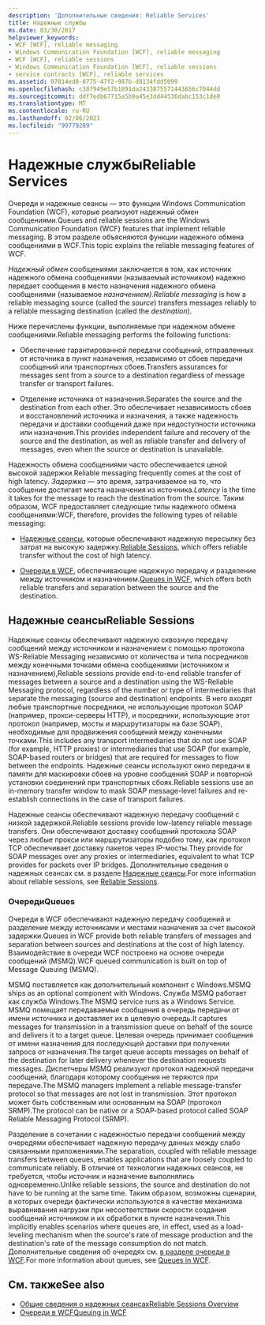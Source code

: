 ```yaml
---
description: 'Дополнительные сведения: Reliable Services'
title: Надежные службы
ms.date: 03/30/2017
helpviewer_keywords:
- WCF [WCF], reliable messaging
- Windows Communication Foundation [WCF], reliable messaging
- WCF [WCF], reliable sessions
- Windows Communication Foundation [WCF], reliable sessions
- service contracts [WCF], reliable services
ms.assetid: 07814ed0-0775-47f2-987b-d8134fdd5099
ms.openlocfilehash: c38f949e57b1891da2433875571443656c7044dd
ms.sourcegitcommit: ddf7edb67715a5b9a45e3dd44536dabc153c1de0
ms.translationtype: MT
ms.contentlocale: ru-RU
ms.lasthandoff: 02/06/2021
ms.locfileid: "99779209"
---
```

# <a name="reliable-services"></a><span data-ttu-id="d94dc-103">Надежные службы</span><span class="sxs-lookup"><span data-stu-id="d94dc-103">Reliable Services</span></span>

<span data-ttu-id="d94dc-104">Очереди и надежные сеансы — это функции Windows Communication Foundation (WCF), которые реализуют надежный обмен сообщениями.</span><span class="sxs-lookup"><span data-stu-id="d94dc-104">Queues and reliable sessions are the Windows Communication Foundation (WCF) features that implement reliable messaging.</span></span> <span data-ttu-id="d94dc-105">В этом разделе объясняются функции надежного обмена сообщениями в WCF.</span><span class="sxs-lookup"><span data-stu-id="d94dc-105">This topic explains the reliable messaging features of WCF.</span></span>  
  
 <span data-ttu-id="d94dc-106">*Надежный обмен* сообщениями заключается в том, как источник надежного обмена сообщениями (называемый *источником*) надежно передает сообщения в место назначения надежного обмена сообщениями (называемое *назначением).*</span><span class="sxs-lookup"><span data-stu-id="d94dc-106">*Reliable messaging* is how a reliable messaging source (called the *source*) transfers messages reliably to a reliable messaging destination (called the *destination*).</span></span>  
  
 <span data-ttu-id="d94dc-107">Ниже перечислены функции, выполняемые при надежном обмене сообщениями.</span><span class="sxs-lookup"><span data-stu-id="d94dc-107">Reliable messaging performs the following functions:</span></span>  
  
- <span data-ttu-id="d94dc-108">Обеспечение гарантированной передачи сообщений, отправленных от источника в пункт назначения, независимо от сбоев передачи сообщений или транспортных сбоев.</span><span class="sxs-lookup"><span data-stu-id="d94dc-108">Transfers assurances for messages sent from a source to a destination regardless of message transfer or transport failures.</span></span>  
  
- <span data-ttu-id="d94dc-109">Отделение источника от назначения.</span><span class="sxs-lookup"><span data-stu-id="d94dc-109">Separates the source and the destination from each other.</span></span> <span data-ttu-id="d94dc-110">Это обеспечивает независимость сбоев и восстановлений источника и назначения, а также надежность передачи и доставки сообщений даже при недоступности источника или назначения.</span><span class="sxs-lookup"><span data-stu-id="d94dc-110">This provides independent failure and recovery of the source and the destination, as well as reliable transfer and delivery of messages, even when the source or destination is unavailable.</span></span>  
  
 <span data-ttu-id="d94dc-111">Надежность обмена сообщениями часто обеспечивается ценой высокой задержки.</span><span class="sxs-lookup"><span data-stu-id="d94dc-111">Reliable messaging frequently comes at the cost of high latency.</span></span> <span data-ttu-id="d94dc-112">*Задержка* — это время, затрачиваемое на то, что сообщение достигает места назначения из источника.</span><span class="sxs-lookup"><span data-stu-id="d94dc-112">*Latency* is the time it takes for the message to reach the destination from the source.</span></span> <span data-ttu-id="d94dc-113">Таким образом, WCF предоставляет следующие типы надежного обмена сообщениями:</span><span class="sxs-lookup"><span data-stu-id="d94dc-113">WCF, therefore, provides the following types of reliable messaging:</span></span>  
  
- <span data-ttu-id="d94dc-114">[Надежные сеансы](./feature-details/reliable-sessions.md), которые обеспечивают надежную пересылку без затрат на высокую задержку.</span><span class="sxs-lookup"><span data-stu-id="d94dc-114">[Reliable Sessions](./feature-details/reliable-sessions.md), which offers reliable transfer without the cost of high latency.</span></span>  
  
- <span data-ttu-id="d94dc-115">[Очереди в WCF](./feature-details/queues-in-wcf.md), обеспечивающие надежную передачу и разделение между источником и назначением.</span><span class="sxs-lookup"><span data-stu-id="d94dc-115">[Queues in WCF](./feature-details/queues-in-wcf.md), which offers both reliable transfers and separation between the source and the destination.</span></span>  
  
## <a name="reliable-sessions"></a><span data-ttu-id="d94dc-116">Надежные сеансы</span><span class="sxs-lookup"><span data-stu-id="d94dc-116">Reliable Sessions</span></span>  

 <span data-ttu-id="d94dc-117">Надежные сеансы обеспечивают надежную сквозную передачу сообщений между источником и назначением с помощью протокола WS-Reliable Messaging независимо от количества и типа посредников между конечными точками обмена сообщениями (источником и назначением),</span><span class="sxs-lookup"><span data-stu-id="d94dc-117">Reliable sessions provide end-to-end reliable transfer of messages between a source and a destination using the WS-Reliable Messaging protocol, regardless of the number or type of intermediaries that separate the messaging (source and destination) endpoints.</span></span> <span data-ttu-id="d94dc-118">В него входят любые транспортные посредники, не использующие протокол SOAP (например, прокси-серверы HTTP), и посредники, использующие этот протокол (например, мосты и маршрутизаторы на базе SOAP), необходимые для продвижения сообщений между конечными точками.</span><span class="sxs-lookup"><span data-stu-id="d94dc-118">This includes any transport intermediaries that do not use SOAP (for example, HTTP proxies) or intermediaries that use SOAP (for example, SOAP-based routers or bridges) that are required for messages to flow between the endpoints.</span></span> <span data-ttu-id="d94dc-119">Надежные сеансы используют окно передачи в памяти для маскировки сбоев на уровне сообщений SOAP и повторной установки соединений при транспортных сбоях.</span><span class="sxs-lookup"><span data-stu-id="d94dc-119">Reliable sessions use an in-memory transfer window to mask SOAP message-level failures and re-establish connections in the case of transport failures.</span></span>  
  
 <span data-ttu-id="d94dc-120">Надежные сеансы обеспечивают надежную передачу сообщений с низкой задержкой.</span><span class="sxs-lookup"><span data-stu-id="d94dc-120">Reliable sessions provide low-latency reliable message transfers.</span></span> <span data-ttu-id="d94dc-121">Они обеспечивают доставку сообщений протокола SOAP через любые прокси или маршрутизаторы подобно тому, как протокол TCP обеспечивает доставку пакетов через IP-мосты.</span><span class="sxs-lookup"><span data-stu-id="d94dc-121">They provide for SOAP messages over any proxies or intermediaries, equivalent to what TCP provides for packets over IP bridges.</span></span> <span data-ttu-id="d94dc-122">Дополнительные сведения о надежных сеансах см. в разделе [Надежные сеансы](./feature-details/reliable-sessions.md).</span><span class="sxs-lookup"><span data-stu-id="d94dc-122">For more information about reliable sessions, see [Reliable Sessions](./feature-details/reliable-sessions.md).</span></span>  
  
### <a name="queues"></a><span data-ttu-id="d94dc-123">Очереди</span><span class="sxs-lookup"><span data-stu-id="d94dc-123">Queues</span></span>  

 <span data-ttu-id="d94dc-124">Очереди в WCF обеспечивают надежную передачу сообщений и разделение между источниками и местами назначения за счет высокой задержки.</span><span class="sxs-lookup"><span data-stu-id="d94dc-124">Queues in WCF provide both reliable transfers of messages and separation between sources and destinations at the cost of high latency.</span></span> <span data-ttu-id="d94dc-125">Взаимодействие в очереди WCF построено на основе очереди сообщений (MSMQ).</span><span class="sxs-lookup"><span data-stu-id="d94dc-125">WCF queued communication is built on top of Message Queuing (MSMQ).</span></span>  
  
 <span data-ttu-id="d94dc-126">MSMQ поставляется как дополнительный компонент с Windows.</span><span class="sxs-lookup"><span data-stu-id="d94dc-126">MSMQ ships as an optional component with Windows.</span></span> <span data-ttu-id="d94dc-127">Служба MSMQ работает как служба Windows.</span><span class="sxs-lookup"><span data-stu-id="d94dc-127">The MSMQ service runs as a Windows Service.</span></span> <span data-ttu-id="d94dc-128">MSMQ помещает передаваемые сообщения в очередь передачи от имени источника и доставляет их в целевую очередь.</span><span class="sxs-lookup"><span data-stu-id="d94dc-128">It captures messages for transmission in a transmission queue on behalf of the source and delivers it to a target queue.</span></span> <span data-ttu-id="d94dc-129">Целевая очередь принимает сообщения от имени назначения для последующей доставки при получении запроса от назначения.</span><span class="sxs-lookup"><span data-stu-id="d94dc-129">The target queue accepts messages on behalf of the destination for later delivery whenever the destination requests messages.</span></span> <span data-ttu-id="d94dc-130">Диспетчеры MSMQ реализуют протокол надежной передачи сообщений, благодаря которому сообщения не теряются при передаче.</span><span class="sxs-lookup"><span data-stu-id="d94dc-130">The MSMQ managers implement a reliable message-transfer protocol so that messages are not lost in transmission.</span></span> <span data-ttu-id="d94dc-131">Этот протокол может быть собственным или основанным на SOAP (протокол SRMP).</span><span class="sxs-lookup"><span data-stu-id="d94dc-131">The protocol can be native or a SOAP-based protocol called SOAP Reliable Messaging Protocol (SRMP).</span></span>  
  
 <span data-ttu-id="d94dc-132">Разделение в сочетании с надежностью передачи сообщений между очередями обеспечивает надежную передачу данных между слабо связанными приложениями.</span><span class="sxs-lookup"><span data-stu-id="d94dc-132">The separation, coupled with reliable message transfers between queues, enables applications that are loosely coupled to communicate reliably.</span></span> <span data-ttu-id="d94dc-133">В отличие от технологии надежных сеансов, не требуется, чтобы источник и назначение выполнялись одновременно.</span><span class="sxs-lookup"><span data-stu-id="d94dc-133">Unlike reliable sessions, the source and destination do not have to be running at the same time.</span></span> <span data-ttu-id="d94dc-134">Таким образом, возможны сценарии, в которых очереди фактически используются в качестве механизма выравнивания нагрузки при несоответствии скорости создания сообщений источником и их обработки в пункте назначения.</span><span class="sxs-lookup"><span data-stu-id="d94dc-134">This implicitly enables scenarios where queues are, in effect, used as a load-leveling mechanism when the source's rate of message production and the destination's rate of the message consumption do not match.</span></span> <span data-ttu-id="d94dc-135">Дополнительные сведения об очередях см. [в разделе очереди в WCF](./feature-details/queues-in-wcf.md).</span><span class="sxs-lookup"><span data-stu-id="d94dc-135">For more information about queues, see [Queues in WCF](./feature-details/queues-in-wcf.md).</span></span>  
  
## <a name="see-also"></a><span data-ttu-id="d94dc-136">См. также</span><span class="sxs-lookup"><span data-stu-id="d94dc-136">See also</span></span>

- [<span data-ttu-id="d94dc-137">Общие сведения о надежных сеансах</span><span class="sxs-lookup"><span data-stu-id="d94dc-137">Reliable Sessions Overview</span></span>](./feature-details/reliable-sessions-overview.md)
- [<span data-ttu-id="d94dc-138">Очереди в WCF</span><span class="sxs-lookup"><span data-stu-id="d94dc-138">Queuing in WCF</span></span>](./feature-details/queuing-in-wcf.md)

